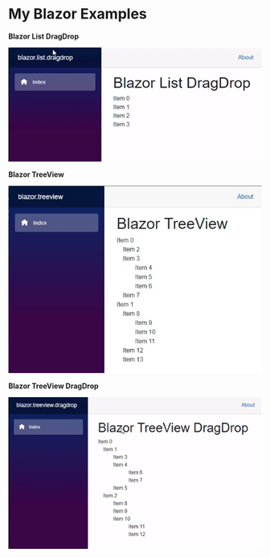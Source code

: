 # My Blazor Examples

__Blazor List DragDrop__

![blazor list dragdrop](/doc/blazor.list.dragdrop.gif)

__Blazor TreeView__

![blazor treeview](/doc/blazor.treeview.jpg)

__Blazor TreeView DragDrop__

![blazor treeview dragdrop](/doc/blazor.treeview.dragdrop.gif)